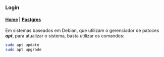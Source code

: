 ### Login

#### [Home](../../../index.md) | [Postgres](../index.md)

Em sistemas baseados em Debian, que utilizam o gerenciador de patoces **_apt_**, para atualizar o sistema, basta utilizar os comandos:

```bash
sudo apt update
sudo apt upgrade
```